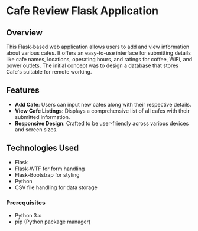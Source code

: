 # Cafe Review Flask Application

## Overview
This Flask-based web application allows users to add and view information about various cafes. It offers an easy-to-use interface for submitting details like cafe names, locations, operating hours, and ratings for coffee, WiFi, and power outlets. The initial concept was to design a database that stores Cafe's suitable for remote working.

## Features
- **Add Cafe**: Users can input new cafes along with their respective details.
- **View Cafe Listings**: Displays a comprehensive list of all cafes with their submitted information.
- **Responsive Design**: Crafted to be user-friendly across various devices and screen sizes.

## Technologies Used
- Flask
- Flask-WTF for form handling
- Flask-Bootstrap for styling
- Python
- CSV file handling for data storage

### Prerequisites
- Python 3.x
- pip (Python package manager)
